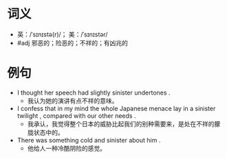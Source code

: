 # 词义
- 英：/ˈsɪnɪstə(r)/； 美：/ˈsɪnɪstər/
- #adj 邪恶的；险恶的；不祥的；有凶兆的
# 例句
- I thought her speech had slightly sinister undertones .
	- 我认为她的演讲有点不祥的意味。
- I confess that in my mind the whole Japanese menace lay in a sinister twilight , compared with our other needs .
	- 我承认，我觉得整个日本的威胁比起我们的别种需要来，是处在不祥的朦胧状态中的。
- There was something cold and sinister about him .
	- 他给人一种冷酷阴险的感觉。
